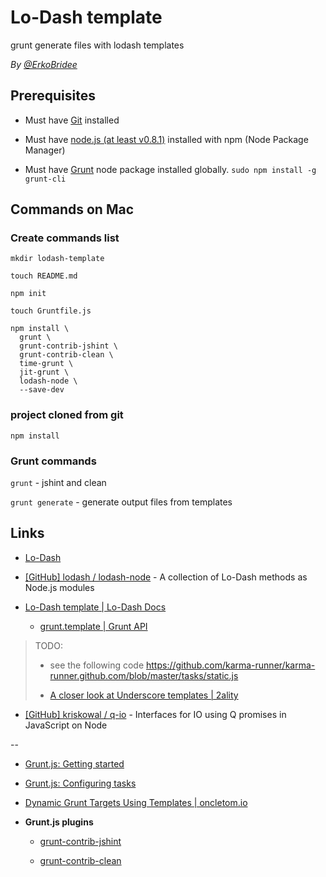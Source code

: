 # Lo-Dash template

grunt generate files with lodash templates

*By [@ErkoBridee](https://twitter.com/erkobridee)*

## Prerequisites

* Must have [Git](http://git-scm.com/) installed

* Must have [node.js (at least v0.8.1)](http://nodejs.org/) installed with npm (Node Package Manager)

* Must have [Grunt](https://github.com/gruntjs/grunt) node package installed globally.  `sudo npm install -g grunt-cli`


## Commands on Mac

### Create commands list

```
mkdir lodash-template

touch README.md

npm init

touch Gruntfile.js

npm install \
  grunt \
  grunt-contrib-jshint \
  grunt-contrib-clean \
  time-grunt \
  jit-grunt \
  lodash-node \
  --save-dev
```

### project cloned from git

```
npm install
```

### Grunt commands

`grunt` - jshint and clean

`grunt generate` - generate output files from templates


## Links

* [Lo-Dash](http://lodash.com/)

* [[GitHub] lodash / lodash-node](https://github.com/lodash/lodash-node) - A collection of Lo-Dash methods as Node.js modules

* [Lo-Dash template | Lo-Dash Docs](http://lodash.com/docs/#template)

  * [grunt.template | Grunt API](http://gruntjs.com/api/grunt.template#grunt.template.process)


> TODO:
> * see the following code
> https://github.com/karma-runner/karma-runner.github.com/blob/master/tasks/static.js
>
> * [A closer look at Underscore templates | 2ality](http://www.2ality.com/2012/06/underscore-templates.html)


* [[GitHub] kriskowal / q-io](https://github.com/kriskowal/q-io/) - Interfaces for IO using Q promises in JavaScript on Node

--

* [Grunt.js: Getting started](http://gruntjs.com/getting-started)

* [Grunt.js: Configuring tasks](http://gruntjs.com/configuring-tasks)

* [Dynamic Grunt Targets Using Templates | oncletom.io](https://oncletom.io/2013/dynamic-grunt-targets-using-templates/)

* **Grunt.js plugins**

  * [grunt-contrib-jshint](https://github.com/gruntjs/grunt-contrib-jshint)

  * [grunt-contrib-clean](https://github.com/gruntjs/grunt-contrib-clean)
